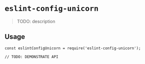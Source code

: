 # `eslint-config-unicorn`

> TODO: description

## Usage

```
const eslintConfigUnicorn = require('eslint-config-unicorn');

// TODO: DEMONSTRATE API
```
